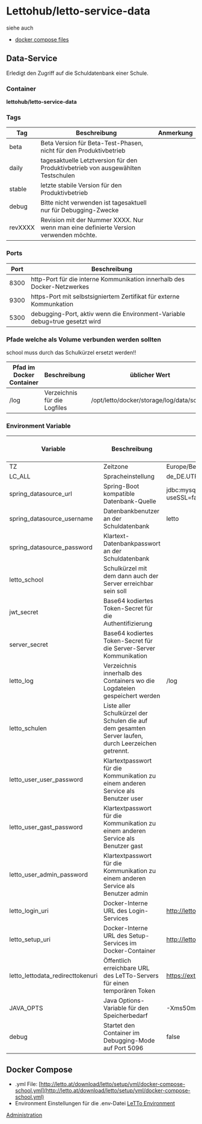 # Lettohub/letto-service-data
siehe auch
* [docker compose files](/notimplemented/index.md)

##  Data-Service 
Erledigt den Zugriff auf die Schuldatenbank einer Schule.
###  Container 
**lettohub/letto-service-data**

###  Tags 

| Tag     | Beschreibung                                                                         | Anmerkung |
|---------|--------------------------------------------------------------------------------------|-----------|
| beta    | Beta Version für Beta-Test-Phasen, nicht für den Produktivbetrieb                    |           |
| daily   | tagesaktuelle Letztversion für den Produktivbetrieb von ausgewählten Testschulen     |           |
| stable  | letzte stabile Version für den Produktivbetrieb                                      |           |
| debug   | Bitte nicht verwenden ist tagesaktuell nur für Debugging-Zwecke                      |           |
| revXXXX | Revision mit der Nummer XXXX. Nur wenn man eine definierte Version verwenden möchte. |           |


###  Ports 

| Port | Beschreibung                                                                |
|------|-----------------------------------------------------------------------------|
| 8300 | http-Port für die interne Kommunikation innerhalb des Docker-Netzwerkes     |
| 9300 | https-Port mit selbstsigniertem Zertifikat für externe Kommunkation         |
| 5300 | debugging-Port, aktiv wenn die Environment-Variable debug=true gesetzt wird |


###  Pfade welche als Volume verbunden werden sollten 
school muss durch das Schulkürzel ersetzt werden!!


| Pfad im Docker Container | Beschreibung                 | üblicher Wert                             |
|--------------------------|------------------------------|-------------------------------------------|
| /log                     | Verzeichnis für die Logfiles | /opt/letto/docker/storage/log/data/school |


###  Environment Variable 

| Variable                         | Beschreibung                                                                                        | üblicher Wert                                                                                                                                                               | muss gesetzt sein |
|----------------------------------|-----------------------------------------------------------------------------------------------------|-----------------------------------------------------------------------------------------------------------------------------------------------------------------------------|-------------------|
| TZ                               | Zeitzone                                                                                            | Europe/Berlin                                                                                                                                                               | nein              |
| LC_ALL                           | Spracheinstellung                                                                                   | de_DE.UTF-8                                                                                                                                                                 | nein              |
| spring_datasource_url            | Spring-Boot kompatible Datenbank-Quelle                                                             | jdbc:mysql://letto-mysql.nw-letto:3306/letto?useSSL=false&amp;useUnicode=true&amp;useJDBCCompliantTimezoneShift=true&amp;useLegacyDatetimeCode=false&amp;serverTimezone=UTC | ja                |
| spring_datasource_username       | Datenbankbenutzer an der Schuldatenbank                                                             | letto                                                                                                                                                                       | ja                |
| spring_datasource_password       | Klartext-Datenbankpasswort an der Schuldatenbank                                                    |                                                                                                                                                                             | ja                |
| letto_school                     | Schulkürzel mit dem dann auch der Server erreichbar sein soll                                       |                                                                                                                                                                             | ja                |
| jwt_secret                       | Base64 kodiertes Token-Secret für die Authentifizierung                                             |                                                                                                                                                                             | ja                |
| server_secret                    | Base64 kodiertes Token-Secret für die Server-Server Kommunikation                                   |                                                                                                                                                                             | ja                |
| letto_log                        | Verzeichnis innerhalb des Containers wo die Logdateien gespeichert werden                           | /log                                                                                                                                                                        | ja                |
| letto_schulen                    | Liste aller Schulkürzel der Schulen die auf dem gesamten Server laufen, durch Leerzeichen getrennt. |                                                                                                                                                                             | nein              |
| letto_user_user_password         | Klartextpasswort für die Kommunikation zu einem anderen Service als Benutzer user                   |                                                                                                                                                                             | ja                |
| letto_user_gast_password         | Klartextpasswort für die Kommunikation zu einem anderen Service als Benutzer gast                   |                                                                                                                                                                             | ja                |
| letto_user_admin_password        | Klartextpasswort für die Kommunikation zu einem anderen Service als Benutzer admin                  |                                                                                                                                                                             | ja                |
| letto_login_uri                  | Docker-Interne URL des Login-Services                                                               | http://letto-login.nw-letto:8095                                                                                                                                            | ja                |
| letto_setup_uri                  | Docker-Interne URL des Setup-Services im Docker-Container                                           | http://letto-setup.nw-letto:8096                                                                                                                                            | ja                |
| letto_lettodata_redirecttokenuri | Öffentlich erreichbare URL des LeTTo-Servers für einen temporären Token                             | https://externe.dns.at/lettoschool/loginTempToken.jsf                                                                                                                       | ja                |
| JAVA_OPTS                        | Java Options-Variable für den Speicherbedarf                                                        | -Xms50m -Xmx100m                                                                                                                                                            | nein              |
| debug                            | Startet den Container im Debugging-Mode auf Port 5096                                               | false                                                                                                                                                                       | nein              |


##  Docker Compose 
* .yml File: [http://letto.at/download/letto/setup/yml/docker-compose-school.yml](http://letto.at/download/letto/setup/yml/docker-compose-school.yml)
* Environment Einstellungen für die .env-Datei [LeTTo Environment](../LeTToEnvironment/index.md)

[Administration](../Administration/index.md)

